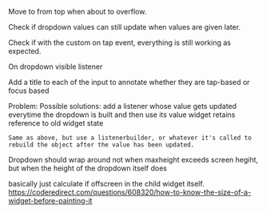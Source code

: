 Move to from top when about to overflow.

Check if dropdown values can still update when values are given later.

Check if with the custom on tap event, everything is still working as expected.

On dropdown visible listener

Add a title to each of the input to annotate whether they are tap-based or focus based

Problem:
Possible solutions: 
    add a listener whose value gets updated everytime the dropdown is built and then use its value
widget retains reference to old widget state

    Same as above, but use a listenerbuilder, or whatever it's called to rebuild the object after the value has been updated.

Dropdown should wrap around not when maxheight exceeds screen hegiht, but when the height of the dropdown itself does

basically just calculate if offscreen in the child widget itself.
https://coderedirect.com/questions/608320/how-to-know-the-size-of-a-widget-before-painting-it

